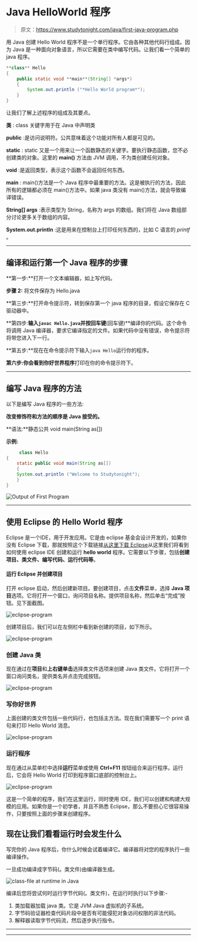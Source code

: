 # Java HelloWorld 程序

> 原文：<https://www.studytonight.com/java/first-java-program.php>

用 Java 创建 Hello World 程序不是一个单行程序。它由各种其他代码行组成。因为 Java 是一种面向对象语言，所以它需要在类中编写代码。让我们看一个简单的 java 程序。

```java
**class** Hello
{
  	public static void **main**(String[] *args*)
  	{
     	System.out.println ("*Hello World program*");
  	}
}
```

让我们了解上述程序的组成及其要点。

**类** : class 关键字用于在 Java 中声明类

**public** :是访问说明符。公共意味着这个功能对所有人都是可见的。

**static** : static 又是一个用来让一个函数静态的关键字。要执行静态函数，您不必创建类的对象。这里的 **main()** 方法由 JVM 调用，不为类创建任何对象。

**void** :是返回类型，表示这个函数不会返回任何东西。

**main** : main()方法是一个 Java 程序中最重要的方法。这是被执行的方法，因此所有的逻辑都必须在 main()方法中。如果 java 类没有 main()方法，就会导致编译错误。

**String[] args** :表示类型为 String，名称为 args 的数组。我们将在 Java 数组部分讨论更多关于数组的内容。

**System.out.println** :这是用来在控制台上打印任何东西的，比如 C 语言的 *printf* 。

* * *

## 编译和运行第一个 Java 程序的步骤

**第一步:**打开一个文本编辑器，如上写代码。

**步骤 2:** 将文件保存为 Hello.java

**第三步:**打开命令提示符，转到保存第一个 java 程序的目录，假设它保存在 C 驱动器中。

**第四步:**输入`javac Hello.java`并按回车键**(回车键)**编译你的代码。这个命令将调用 Java 编译器，要求它编译指定的文件。如果代码中没有错误，命令提示符将带您进入下一行。

**第五步:**现在在命令提示符下输入`java Hello`运行你的程序。

**第六步:**你会看到**你好世界程序**打印在你的命令提示符下。

* * *

## 编写 Java 程序的方法

以下是编写 Java 程序的一些方法:

**改变修饰符和方法的顺序是 Java 接受的。**

**语法:**静态公共 void main(String as[])

**示例:**

```java
	 class Hello
{
	static public void main(String as[])
	{
	System.out.println ("Welcome to Studytonight");
	}
} 

```

![Output of First Program](img/319d56b21402a390ef625f934af28f7b.png)

* * *

## 使用 Eclipse 的 Hello World 程序

Eclipse 是一个IDE，用于开发应用。它是由 eclipse 基金会设计开发的，如果你没有 Eclipse 下载，那就按照这个下载链接[从这里下载 Eclipse](https://www.eclipse.org/downloads/)从这里我们将看到如何使用 eclipse IDE 创建和运行 **hello world** 程序。它需要以下步骤，包括**创建项目、类文件、编写代码、运行代码等**。

#### 运行 Eclipse 并创建项目

打开 eclipse 启动，然后创建新项目。要创建项目，点击**文件**菜单，选择 **Java 项目**选项。它将打开一个窗口，询问项目名称。提供项目名称，然后单击“完成”按钮。见下面截图。

![eclipse-program](img/ce8b7cd38d8d4014c604068262358d7d.png)

创建项目后，我们可以在左侧栏中看到新创建的项目，如下所示。

![eclipse-program](img/6f1d31514572f233b92f8e59b4297eb6.png)

### 创建 Java 类

现在通过在**项目**和**上右键单击**选择类文件选项来创建 Java 类文件。它将打开一个窗口询问类名，提供类名并点击完成按钮。

![eclipse-program](img/7441cbe044a01f008c231ae1085fd0cc.png)

### 写你好世界

上面创建的类文件包括一些代码行，也包括主方法。现在我们需要写一个 print 语句来打印 Hello World 消息。

![eclipse-program](img/42747bf70ca9e3021bbb76ef13885f4f.png)

### 运行程序

现在通过从菜单栏中选择**运行**菜单或使用 **Ctrl+F11** 按钮组合来运行程序。运行后，它会将 Hello World 打印到程序窗口底部的控制台上。

![eclipse-program](img/ad84ba43834c75cc50c85189c4643a42.png)

这是一个简单的程序，我们在这里运行，同时使用 IDE，我们可以创建和构建大规模的应用。如果你是一个初学者，并且不熟悉 Eclipse，那么不要担心它很容易操作，只要按照上面的步骤来创建程序。

## 现在让我们看看运行时会发生什么

写完你的 Java 程序后，你什么时候会试着编译它。编译器将对您的程序执行一些编译操作。

一旦成功编译成字节码(。类文件)由编译器生成。

![class-file at runtime in Java](img/06da72ddbd9435513e2f7d457575fbf4.png)

编译后您将尝试何时运行字节代码(。类文件)，在运行时执行以下步骤:-

1.  类加载器加载 java 类。它是 JVM Java 虚拟机的子系统。
2.  字节码验证器检查代码片段中是否有可能侵犯对象访问权限的非法代码。
3.  解释器读取字节代码流，然后逐步执行指令。

* * *

* * *